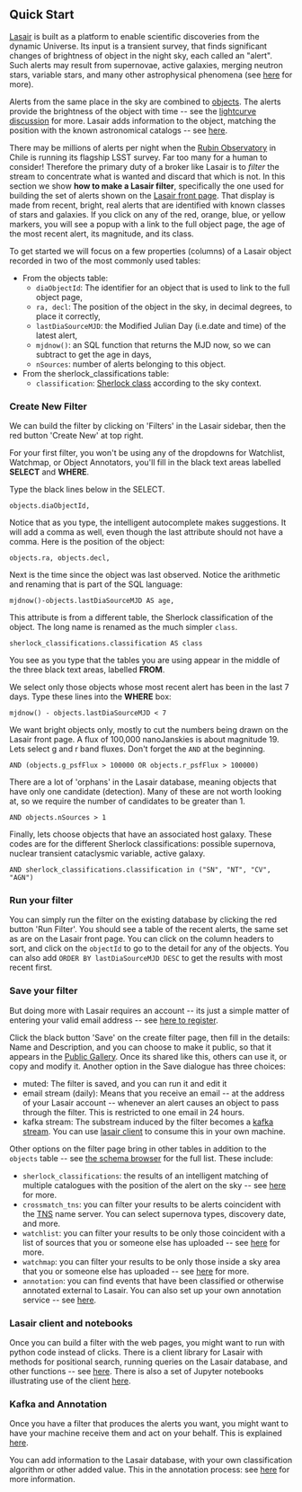 ## Quick Start
[Lasair]({%lasairurl%}/)
is built as a platform to enable scientific discoveries from the dynamic 
Universe.  Its input is a transient survey, that finds significant changes of 
brightness of object in the night sky, each called an "alert". Such alerts may result 
from supernovae, active galaxies, merging neutron stars, variable stars, and many other 
astrophysical phenomena (see [here](about.html) for more). 

Alerts from the same place in the sky are combined to 
[objects](concepts/objects_sources.html).
The alerts provide the brightness of the object with time -- 
see the [lightcurve discussion](concepts/lightcurve.html) for more. 
Lasair adds information to the object, matching the position with the known 
astronomical catalogs -- see [here](concepts/sky-context.html).

There may be millions of alerts per
night when the [Rubin Observatory](https://www.lsst.org/) in Chile
is running its flagship LSST survey. Far too many for a human to consider! 
Therefore the primary duty of a broker like Lasair is to *filter* the stream to 
concentrate what is wanted and discard that which is not. In this section 
we show **how to make a Lasair filter**,
specifically the one used for building the set of alerts shown on the 
[Lasair front page]({%lasairurl%}/). That display is made from recent, bright, 
real alerts that are identified with known classes of stars and galaxies. 
If you click on any of the red, orange, blue, or yellow markers, you will see 
a popup with a link to the full object page, the age of the most recent alert, 
its magnitude, and its class.

To get started we will focus on a few properties (columns) of a Lasair object recorded in two of the most commonly used tables:

* From the objects table:
    * `diaObjectId`: The identifier for an object that is used to link to the full 
object page,
    * `ra, decl`: The position of the object in the sky, in decimal degrees, to place it correctly,
    * `lastDiaSourceMJD`: the Modified Julian Day (i.e.date and time) of the latest alert,
    * `mjdnow()`: an SQL function that returns the MJD now, so we can 
subtract to get the age in days,
    * `nSources`: number of alerts belonging to this object. 
* From the sherlock_classifications table:
    * `classification`: [Sherlock class](core_functions/sherlock.html) according to the sky context.

### Create New Filter
We can build the filter by clicking on 'Filters' in the Lasair sidebar, then 
the red button 'Create New' at top right.

For your first filter, you won't be using any of the dropdowns for Watchlist, 
Watchmap, or Object Annotators, you'll fill in the black text areas labelled 
**SELECT** and **WHERE**. 

Type the black lines below in the SELECT.
```
objects.diaObjectId,
```
Notice that as you type, the intelligent autocomplete makes suggestions. It will add a comma as well,
even though the last attribute should not have a comma. Here is the position of the object:
```
objects.ra, objects.decl,
```
Next is the time since the object was last observed. Notice the arithmetic and renaming 
that is part of the SQL language:
```
mjdnow()-objects.lastDiaSourceMJD AS age,
```
This attribute is from a different table, the Sherlock classification of the object. 
The long name is renamed as the much simpler `class`.
```
sherlock_classifications.classification AS class
```

You see as you type that the tables you are using appear in the middle of the 
three black text areas, labelled **FROM**.

We select only those objects whose most recent alert has been in the last 7 days.
Type these lines into the **WHERE** box:
```
mjdnow() - objects.lastDiaSourceMJD < 7
```
We want bright objects only, mostly to cut the numbers being drawn on the Lasair front page. 
A flux of 100,000 nanoJanskies is about magnitude 19. Lets select g and r band fluxes.
Don't forget the `AND` at the beginning.
```
AND (objects.g_psfFlux > 100000 OR objects.r_psfFlux > 100000)
```
There are a lot of 'orphans' in the Lasair database, meaning objects that have only one candidate (detection). Many of these are not worth looking at, so we require the number of candidates to be greater than 1.
```
AND objects.nSources > 1
```
Finally, lets choose objects that have an associated host galaxy. These codes are for the different Sherlock classifications: possible supernova, nuclear transient cataclysmic variable, active galaxy.
```
AND sherlock_classifications.classification in ("SN", "NT", "CV", "AGN")
```

### Run your filter
You can simply run the filter on the existing database by clicking the red 
button 'Run Filter'.
You should see a table of the recent alerts, the same set as are on the Lasair 
front page.
You can click on the column headers to sort, and click on the `objectId` to go 
to the detail 
for any of the objects.
You can also add `ORDER BY lastDiaSourceMJD DESC` to get the results with most recent first.

### Save your filter
But doing more with Lasair requires an account -- its just a simple matter of 
entering
your valid email address -- see [here to register]({%lasairurl%}/register).

Click the black button 'Save' on the create filter page, then fill in the 
details: Name and Description, and you can choose to make it public, so that it 
appears in the [Public Gallery]({%lasairurl%}/filters). Once its shared like 
this, others can use it, or copy and modify it. Another option in the Save 
dialogue has three choices:

* muted: The filter is saved, and you can run it and edit it
* email stream (daily): Means that you receive an email -- at the address of 
your Lasair account -- 
whenever an alert causes an object to pass through the filter. 
This is restricted to one email in 24 hours.
* kafka stream: The substream induced by the filter becomes a 
[kafka stream](core_functions/alert-streams.html). You can use 
[lasair client](core_functions/client.html) to consume this in your own machine.

Other options on the filter page bring in other tables in addition to the
`objects` table 
-- see [the schema browser]({%lasairurl%}/schema) for the full list. These 
include:

* `sherlock_classifications`: the results of an intelligent matching of 
multiple catalogues with the position of the alert on the sky -- see 
[here](core_functions/sherlock.html) for more.
* `crossmatch_tns`: you can filter your results to be alerts coincident with the 
[TNS](https://www.wis-tns.org/) name server. You can select supernova types, 
discovery date, and more.
* `watchlist`: you can filter your results to be only those coincident with a 
list of sources that you or someone else has  uploaded -- see 
[here](core_functions/watchlists.html) for more.
* `watchmap`: you can filter your results to be only those inside a sky area 
that you or someone else has uploaded -- see [here](core_functions/watchmaps.html) for more.
* `annotation`: you can find events that have been classified or otherwise 
annotated external to Lasair. You can also set up your own annotation service -- see 
[here](concepts/annotations.html).

### Lasair client and notebooks
Once you can build a filter with the web pages, you might want to run with python code instead of clicks.
There is a client library for Lasair with methods for positional search, 
running queries on the Lasair database, and other functions -- see 
[here](core_functions/client.html). There is also a set of Jupyter notebooks illustrating use of the client [here](core_functions/python_notebooks.html).

### Kafka and Annotation
Once you have a filter that produces the alerts you want, you might want to have your machine receive them and act on your behalf. This is explained [here](core_functions/alert-streams.html).

You can add information to the Lasair database, with your own classification algorithm or other added value. This in the annotation process: see [here](core_functions/alert-streams.html) for more information.
